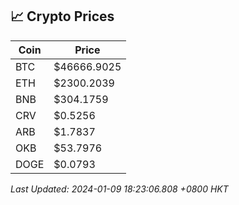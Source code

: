 ## 📈 Crypto Prices

| Coin | Price |
| ---- | ----- |
| BTC | $46666.9025 |
| ETH | $2300.2039 |
| BNB | $304.1759 |
| CRV | $0.5256 |
| ARB | $1.7837 |
| OKB | $53.7976 |
| DOGE | $0.0793 |

_Last Updated: 2024-01-09 18:23:06.808 +0800 HKT_
